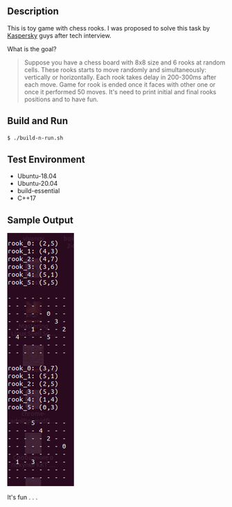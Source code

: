 Description
-----------

This is toy game with chess rooks. I was proposed to solve this task by [Kaspersky][1] guys after tech interview.

What is the goal?

> Suppose you have a chess board with 8x8 size and 6 rooks at random cells. These rooks starts to move randomly
> and simultaneously: vertically or horizontally. Each rook takes delay in 200-300ms after each move.
> Game for rook is ended once it faces with other one or once it performed 50 moves. It's need to print initial
> and final rooks positions and to have fun.

[1]: https://antidrone.kaspersky.com/en/

Build and Run
-------------

```bash
$ ./build-n-run.sh
```

Test Environment
----------------

+ Ubuntu-18.04
+ Ubuntu-20.04
+ build-essential
+ C++17

Sample Output
-------------

![](demo.gif)

It's fun . . .
